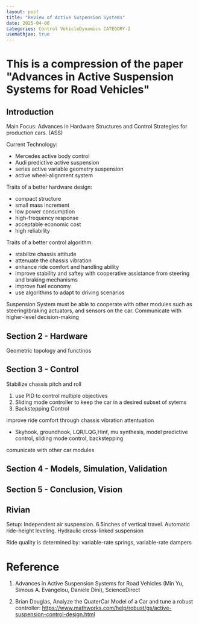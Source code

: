 ```yaml
---
layout: post
title: "Review of Active Suspension Systems"
date: 2025-04-06
categories: Control VehicleDynamics CATEGORY-2
usemathjax: true
---
```

# This is a compression of the paper "Advances in Active Suspension Systems for Road Vehicles"

## Introduction
Main Focus:
Advances in Hardware Structures and Control Strategies for production cars. (ASS)

Current Technology:
- Mercedes active body control
- Audi predictive active suspension
- series active variable geometry suspension
- active wheel-alignment system

Traits of a better hardware design:
- compact structure
- small mass increment
- low power consumption
- high-frequency response
- acceptable economic cost
- high reliability

Traits of a better control algorithm:
- stabilize chassis attitude
- attenuate the chassis vibration
- enhance ride comfort and handling ability
- improve stability and saftey with cooperative assistance from steering and braking mechanisms
- improve fuel economy
- use algorithms to adapt to driving scenarios

Suspension System must be able to cooperate with other modules such as steering\braking actuators, and sensors on the car. Communicate with higher-level decision-making

## Section 2 - Hardware

Geometric topology and functinos

## Section 3 - Control

Stabilize chassis pitch and roll
1. use PID to control multiple objectives
2. Sliding mode controller to keep the car in a desired subset of sytems
3. Backstepping Control

improve ride comfort through chassis vibration attentuation
- Skyhook, groundhook, LQR/LQG,Hinf, mu synthesis, model predictive control, sliding mode control, backstepping

comunicate with other car modules

## Section 4 - Models, Simulation, Validation

## Section 5 - Conclusion, Vision

## Rivian

Setup:
Independent air suspension.
6.5inches of vertical travel.
Automatic ride-height leveling.
Hydraulic cross-linked suspension

Ride quality is determined by:
variable-rate springs, variable-rate dampers

# Reference
1. Advances in Active Suspension Systems for Road Vehicles (Min Yu, Simous A. Evangelou, Daniele Dini), ScienceDirect

2. Brian Douglas, Analyze the QuaterCar Model of a Car and tune a robust controller: https://www.mathworks.com/help/robust/gs/active-suspension-control-design.html